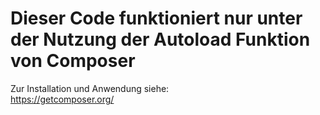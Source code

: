 # Dieser Code funktioniert nur unter der Nutzung der Autoload Funktion von Composer
Zur Installation und Anwendung siehe:  
https://getcomposer.org/